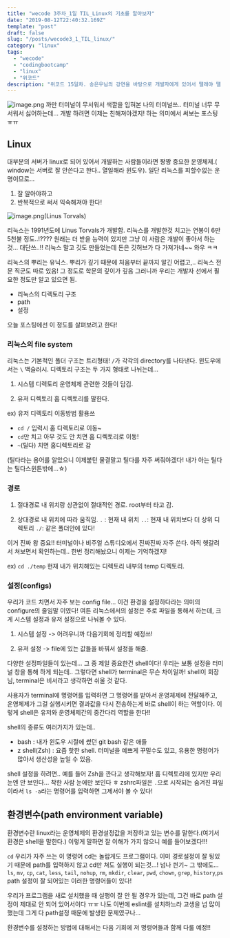 ```yaml
---
title: "wecode 3주차_1일 TIL_Linux의 기초를 알아보자"
date: "2019-08-12T22:40:32.169Z"
template: "post"
draft: false
slug: "/posts/wecode3_1_TIL_linux/"
category: "linux"
tags:
  - "wecode"
  - "codingbootcamp"
  - "linux"
  - "위코드"
description: "위코드 15일차. 송은우님의 강연을 바탕으로 개발자에게 있어서 뗄래야 뗄 수 없는 리눅스의 기초개념에 대해 정리해보았다."
---
```


![image.png](https://images.velog.io/post-images/dooreplay/4a5a69a0-be93-11e9-9e21-fd5890a496e3/image.png)
까만 터미널이 무서워서 색깔을 입혀본 나의 터미널쓰.. 터미널 너무 무서워서 싫어하는데... 개발 하려면 이제는 친해져야겠지! 하는 의미에서 써보는 포스팅 ㅠㅠ

## Linux

대부분의 서버가 linux로 되어 있어서 개발하는 사람들이라면 짱짱 중요한 운영체제.( window는 서버로 잘 안쓴다고 한다.. 열일해라 윈도우). 일단 리눅스를 피할수없는 운명이므로...

1. 잘 알아야하고
2. 반복적으로 써서 익숙해져야 한다!

![image.png](https://images.velog.io/post-images/dooreplay/3dc0a9a0-c0de-11e9-a81c-3590d60861a3/image.png)(Linus Torvals)

리눅스는 1991년도에 Linus Torvals가 개발함. 리눅스를 개발한것 치고는 연봉이 6만 5천불 정도..!???? 원래는 더 받을 능력이 있지만 그냥 이 사람은 개발이 좋아서 하는 것... 대단쓰..!! 리눅스 말고 깃도 만들었는데 돈은 깃허브가 다 가져가네~~ 와우 ㅋㅋ

리눅스의 뿌리는 유닉스. 뿌리가 깊기 때문에 처음부터 끝까지 알긴 어렵고,..
리눅스 전문 직군도 따로 있음! 그 정도로 학문의 깊이가 깊음
그러니까 우리는 개발자 선에서 필요한 정도만 알고 있으면 됨.

- 리눅스의 디렉토리 구조
- path
- 설정

오늘 포스팅에선 이 정도를 살펴보려고 한다!

### 리눅스의 file system

리눅스는 기본적인 폴더 구조는 트리형태! `/`가 각각의 directory를 나타낸다. 윈도우에서는 `\` 백슬러시. 디렉토리 구조는 두 가지 형태로 나뉘는데...

1. 시스템 디렉토리
   운영체제 관련한 것들이 담김.

2. 유저 디렉토리
   홈 디렉토리를 말한다.

ex) 유저 디렉토리 이동방법 활용쓰

- `cd /` 입력시 홈 디렉토리로 이동~
- `cd`만 치고 아무 것도 안 치면 홈 디렉토리로 이동!
- `~`(틸다) 치면 홈디렉토리로 감

(틸다라는 용어를 알았으니 이제붙턴 물결말고 틸다를 자주 써줘야겠다! 내가 아는 틸다는 틸다스윈튼밖에...☆)

### 경로

1. 절대경로
   내 위치랑 상관없이 절대적인 경로. root부터 타고 감.

2. 상대경로
   내 위치에 따라 움직임.
   `.` : 현재 내 위치
   `..`: 현재 내 위치보다 더 상위 디렉토리
   `./`: 같은 폴더안에 있다!

이거 진짜 왕 중요!! 터미널이나 비주얼 스튜디오에서 진짜진짜 자주 쓴다. 아직 헷갈려서 쳐보면서 확인하는데.. 한번 정리해놨으니 이제는 기억하겠지!

ex) `cd ./temp`
현재 내가 위치해있는 디렉토리 내부의 temp 디렉토리.

### 설정(configs)

우리가 코드 치면서 자주 보는 config file... 이건 환경을 설정하다라는 의미의 configure의 줄임말 이였다!
여튼 리눅스에서의 설정은 주로 파일을 통해서 하는데, 크게 시스템 설정과 유저 설정으로 나눠볼 수 있다.

1. 시스템 설정
   -> 어려우니까 다음기회에 정리할 예정쓰!

2. 유저 설정
   -> file에 있는 값들을 바꿔서 설정을 해줌.

다양한 설정파일들이 있는데... 그 중 제일 중요한건 shell이다! 우리는 보통 설정을 터미널 창을 통해 하게 되는데.. 그렇다면 shell가 terminal은 무슨 차이일까! shell이 회장님, terminal은 비서라고 생각하면 쉬울 것 같다.

사용자가 terminal에 명령어를 입력하면 그 명령어를 받아서 운영체제에 전달해주고, 운영체제가 그걸 실행시키면 결과값을 다시 전송하는게 바로 shell이 하는 역할이다. 이렇게 shell은 유저와 운영체제간의 중간다리 역할을 한다!!

shell의 종류도 여러가지가 있는데..

- bash : 내가 윈도우 시절에 썼던 git bash 같은 애들
- z shell(Zsh) : 요즘 핫한 shell. 터미널을 예쁘게 꾸밀수도 있고, 유용한 명령어가 많아서 생산성을 높일 수 있음.

shell 설정을 하려면.. 예를 들어 Zsh을 깐다고 생각해보자!
홈 디렉토리에 있지만 우리 눈엔 안 보인다... 착한 사람 눈에만 보인다 ㅎ
zshrc파일은 `.`으로 시작되는 숨겨진 파일이라서 `ls -a`라는 명령어를 입력하면 그제서야 볼 수 있다!

## 환경변수(path environment variable)

환경변수란 linux라는 운영체제의 환경설정값을 저장하고 있는 변수를 말한다.(여기서 환경은 shell을 말한다.) 이렇게 말하면 잘 이해가 가지 않으니 예를 들어보겠다!!!

`cd` 우리가 자주 쓰는 이 명령어 cd는 놀랍게도 프로그램이다. 이미 경로설정이 잘 됭있기 때문에 path를 입력하지 않고 cd만 쳐도 실행이 되는것...! 넘나 씐기~
그 밖에도...
`ls`, `mv`, `cp`, `cat`, `less`, `tail`, `nohup`, `rm`, `mkdir`, `clear`, `pwd`, `chown`, `grep`, `history`,`ps`
path 설정이 잘 되어있는 이러한 명령어들이 있다!

우리가 프로그램을 새로 설치했을 때 실행이 잘 안 될 경우가 있는데, 그건 바로 path 설정이 제대로 안 되어 있어서이다 ㅠㅠ 나도 이번에 eslint를 설치하느라 고생을 넘 많이 했는데 그게 다 path설정 때문에 발생한 문제였구나...

환경변수를 설정하는 방법에 대해서는 다음 기회에 저 명령어들과 함께 다룰 예정!!
